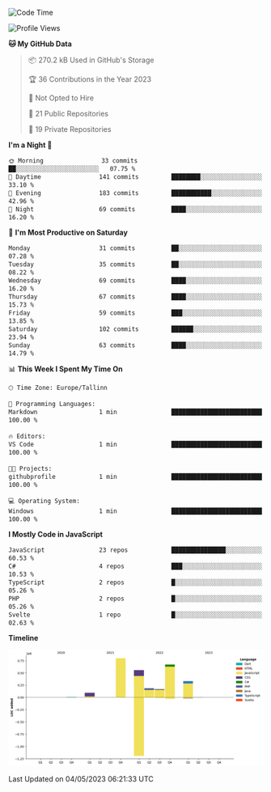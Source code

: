 <!--START_SECTION:waka-->
![Code Time](http://img.shields.io/badge/Code%20Time-1%20min-blue)

![Profile Views](http://img.shields.io/badge/Profile%20Views-78-blue)

**🐱 My GitHub Data** 

> 📦 270.2 kB Used in GitHub's Storage 
 > 
> 🏆 36 Contributions in the Year 2023
 > 
> 🚫 Not Opted to Hire
 > 
> 📜 21 Public Repositories 
 > 
> 🔑 19 Private Repositories 
 > 
**I'm a Night 🦉** 

```text
🌞 Morning                33 commits          ██░░░░░░░░░░░░░░░░░░░░░░░   07.75 % 
🌆 Daytime                141 commits         ████████░░░░░░░░░░░░░░░░░   33.10 % 
🌃 Evening                183 commits         ███████████░░░░░░░░░░░░░░   42.96 % 
🌙 Night                  69 commits          ████░░░░░░░░░░░░░░░░░░░░░   16.20 % 
```
📅 **I'm Most Productive on Saturday** 

```text
Monday                   31 commits          ██░░░░░░░░░░░░░░░░░░░░░░░   07.28 % 
Tuesday                  35 commits          ██░░░░░░░░░░░░░░░░░░░░░░░   08.22 % 
Wednesday                69 commits          ████░░░░░░░░░░░░░░░░░░░░░   16.20 % 
Thursday                 67 commits          ████░░░░░░░░░░░░░░░░░░░░░   15.73 % 
Friday                   59 commits          ███░░░░░░░░░░░░░░░░░░░░░░   13.85 % 
Saturday                 102 commits         ██████░░░░░░░░░░░░░░░░░░░   23.94 % 
Sunday                   63 commits          ████░░░░░░░░░░░░░░░░░░░░░   14.79 % 
```


📊 **This Week I Spent My Time On** 

```text
🕑︎ Time Zone: Europe/Tallinn

💬 Programming Languages: 
Markdown                 1 min               █████████████████████████   100.00 % 

🔥 Editors: 
VS Code                  1 min               █████████████████████████   100.00 % 

🐱‍💻 Projects: 
githubprofile            1 min               █████████████████████████   100.00 % 

💻 Operating System: 
Windows                  1 min               █████████████████████████   100.00 % 
```

**I Mostly Code in JavaScript** 

```text
JavaScript               23 repos            ███████████████░░░░░░░░░░   60.53 % 
C#                       4 repos             ███░░░░░░░░░░░░░░░░░░░░░░   10.53 % 
TypeScript               2 repos             █░░░░░░░░░░░░░░░░░░░░░░░░   05.26 % 
PHP                      2 repos             █░░░░░░░░░░░░░░░░░░░░░░░░   05.26 % 
Svelte                   1 repo              █░░░░░░░░░░░░░░░░░░░░░░░░   02.63 % 
```



**Timeline**

![Lines of Code chart](https://raw.githubusercontent.com/Piilu/Piilu/main/assets/bar_graph.png)


 Last Updated on 04/05/2023 06:21:33 UTC
<!--END_SECTION:waka-->